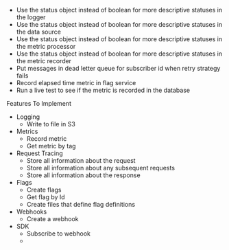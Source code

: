 -   Use the status object instead of boolean for more descriptive statuses in the logger
-   Use the status object instead of boolean for more descriptive statuses in the data source
-   Use the status object instead of boolean for more descriptive statuses in the metric processor
-   Use the status object instead of boolean for more descriptive statuses in the metric recorder
-   Put messages in dead letter queue for subscriber id when retry strategy fails
-   Record elapsed time metric in flag service
-   Run a live test to see if the metric is recorded in the database

Features To Implement

-   Logging
    -   Write to file in S3
-   Metrics
    -   Record metric
    -   Get metric by tag
-   Request Tracing
    -   Store all information about the request
    -   Store all information about any subsequent requests
    -   Store all information about the response
-   Flags
    -   Create flags
    -   Get flag by Id
    -   Create files that define flag definitions
-   Webhooks
    -   Create a webhook
-   SDK
    -   Subscribe to webhook
    -
